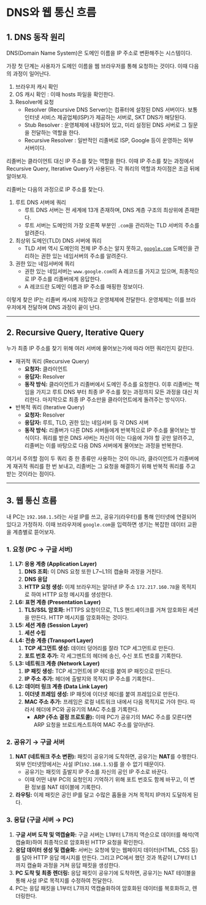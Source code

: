 # DNS와 웹 통신 흐름

## 1. DNS 동작 원리

DNS(Domain Name System)은 도메인 이름을 IP 주소로 변환해주는 시스템이다.

가장 첫 단계는 사용자가 도메인 이름을 웹 브라우저를 통해 요청하는 것이다. 이때 다음의 과정이 일어난다.

1. 브라우저 캐시 확인
2. OS 캐시 확인 : 이때 hosts 파일을 확인한다.
3. Resolver에 요청
   - Resolver (Recursive DNS Server)는 컴퓨터에 설정된 DNS 서버이다. 보통 인터넷 서비스 제공업체(ISP)가 제공하는 서버로, SKT DNS가 해당된다.
   - Stub Resolver : 운영체제에 내장되어 있고, 미리 설정된 DNS 서버로 그 질문을 전달하는 역할을 한다.
   - Recursive Resolver : 일반적인 리졸버로 ISP, Google 등이 운영하는 외부 서버이다.

리졸버는 클라이언트 대신 IP 주소를 찾는 역할을 한다. 이때 IP 주소를 찾는 과정에서 Recursive Query, Iterative Query가 사용된다. 각 쿼리의 역할과 차이점은 조금 뒤에 알아보자.

리졸버는 다음의 과정으로 IP 주소를 찾는다.

1. 루트 DNS 서버에 쿼리
   - 루트 DNS 서버는 전 세계에 13개 존재하며, DNS 계층 구조의 최상위에 존재한다.
   - 루트 서버는 도메인의 가장 오른쪽 부분인 `.com`을 관리하는 TLD 서버의 주소를 알려준다.
2. 최상위 도메인(TLD) DNS 서버에 쿼리
   - TLD 서버 역시 도메인의 전체 IP 주소는 알지 못하고, [`google.com`](http://google.com) 도메인을 관리하는 권한 있는 네임서버의 주소를 알려준다.
3. 권한 있는 네임서버에 쿼리
   - 권한 있는 네임서버는 `www.google.com`의 A 레코드를 가지고 있으며, 최종적으로 IP 주소를 리졸버에게 응답한다.
   - A 레코드란 도메인 이름과 IP 주소를 매핑한 정보이다.

이렇게 찾은 IP는 리졸버 캐시에 저장하고 운영체제에 전달한다. 운영체제는 이를 브라우저에게 전달하며 DNS 과정이 끝이 난다.

---

## 2. Recursive Query, Iterative Query

누가 최종 IP 주소를 찾기 위해 여러 서버에 물어보는가에 따라 어떤 쿼리인지 갈린다.

- 재귀적 쿼리 (Recursive Query)
  - **요청자:** 클라이언트
  - **응답자:** Resolver
  - **동작 방식:** 클라이언트가 리졸버에서 도메인 주소를 요청한다. 이후 리졸버는 책임을 가지고 루트 DNS 부터 최종 IP 주소를 찾는 과정까지 모든 과정을 대신 처리한다. 마지막으로 최종 IP 주소만을 클라이언트에게 돌려주는 방식이다.
- 반복적 쿼리 (Iterative Query)
  - **요청자:** Resolver
  - **응답자:** 루트, TLD, 권한 있는 네임서버 등 각 DNS 서버
  - **동작 방식:** 리졸버가 다른 DNS 서버들에게 반복적으로 IP 주소를 물어보는 방식이다. 쿼리를 받은 DNS 서버는 자신이 아는 다음에 가야 할 곳만 알려주고, 리졸버는 이를 바탕으로 다음 DNS 서버에게 물어보는 과정을 반복한다.

여기서 주의할 점이 두 쿼리 중 한 종류만 사용하는 것이 아니라, 클라이언트가 리졸버에게 재귀적 쿼리를 한 번 보내고, 리졸버는 그 요청을 해결하기 위해 반복적 쿼리를 주고받는 것이라는 점이다.

---

## 3. 웹 통신 흐름

내 PC는 `192.168.1.5`라는 사설 IP를 쓰고, 공유기(라우터)를 통해 인터넷에 연결되어 있다고 가정하자. 이때 브라우저에 `google.com`을 입력하면 생기는 복잡한 데이터 교환을 계층별로 뜯어보자.

### 1. 요청 (PC → 구글 서버)

1. **L7: 응용 계층 (Application Layer)**
   1. **DNS 조회:** 이 DNS 요청 또한 L7~L1의 캡슐화 과정을 거친다.
   2. **DNS 응답**
   3. **HTTP 요청 생성:** 이제 브라우저는 알아낸 IP 주소 `172.217.160.78`을 목적지로 하여 HTTP 요청 메시지를 생성한다.
2. **L6: 표현 계층 (Presentation Layer)**
   1. **TLS/SSL 암호화:** HTTPS 요청이므로, TLS 핸드셰이크를 거쳐 암호화된 세션을 만든다. HTTP 메시지를 암호화하는 것이다.
3. **L5: 세션 계층 (Session Layer)**
   1. **세션 수립**
4. **L4: 전송 계층 (Transport Layer)**
   1. **TCP 세그먼트 생성:** 데이터 덩어리를 잘라 TCP 세그먼트로 만든다.
   2. **포트 번호 추가:** 각 세그멘트의 헤더에 송신, 수신 포트 번호를 기록한다.
5. **L3: 네트워크 계층 (Network Layer)**
   1. **IP 패킷 생성:** TCP 세그먼트에 IP 헤더를 붙여 IP 패킷으로 만든다.
   2. **IP 주소 추가:** 헤더에 출발지와 목적지 IP 주소를 기록한다..
6. **L2: 데이터 링크 계층 (Data Link Layer)**
   1. **이더넷 프레임 생성:** IP 패킷에 이더넷 헤더를 붙여 프레임으로 만든다.
   2. **MAC 주소 추가:** 프레임은 로컬 네트워크 내에서 다음 목적지로 가야 한다. 따라서 헤더에 PC와 공유기의 MAC 주소를 기록한다.
      - **ARP (주소 결정 프로토콜):** 이때 PC가 공유기의 MAC 주소를 모른다면 ARP 요청을 브로드캐스트하여 MAC 주소를 알아낸다.

### 2. 공유기 → 구글 서버

1. **NAT (네트워크 주소 변환):** 패킷이 공유기에 도착하면, 공유기는 **NAT**를 수행한다. 외부 인터넷망에서는 사설 IP(`192.168.1.5`)를 쓸 수 없기 때문이다.
   - 공유기는 패킷의 출발지 IP 주소를 자신의 공인 IP 주소로 바꾼다.
   - 이때 어떤 내부 PC의 요청인지 기억하기 위해 포트 번호도 함께 바꾸고, 이 변환 정보를 NAT 테이블에 기록한다.
2. **라우팅:** 이제 패킷은 공인 IP를 달고 수많은 홉들을 거쳐 목적지 IP까지 도달하게 된다.

### 3. 응답 (구글 서버 → PC)

1. **구글 서버 도착 및 역캡슐화:** 구글 서버는 L1부터 L7까지 역순으로 데이터를 해석(역캡슐화)하여 최종적으로 암호화된 HTTP 요청을 확인한다.
2. **응답 데이터 생성 및 캡슐화:** 서버는 요청에 맞는 웹페이지 데이터(HTML, CSS 등)를 담아 HTTP 응답 메시지를 만든다. 그리고 PC에서 했던 것과 똑같이 L7부터 L1까지 캡슐화 과정을 거쳐 응답 패킷을 생성한다.
3. **PC 도착 및 최종 렌더링:** 응답 패킷이 공유기에 도착하면, 공유기는 NAT 테이블을 통해 사설 IP로 목적지를 수정하여 전달한다.
4. PC는 응답 패킷을 L1부터 L7까지 역캡슐화하여 암호화된 데이터를 복호화하고, 렌더링한다.
